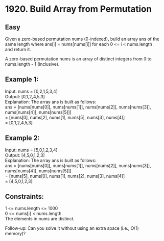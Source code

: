 # 1920. Build Array from Permutation
## Easy
Given a zero-based permutation nums (0-indexed), build an array ans of the same length where ans[i] = nums[nums[i]] for each 0 <= i < nums.length and return it.

A zero-based permutation nums is an array of distinct integers from 0 to nums.length - 1 (inclusive).

 

## Example 1:

Input: nums = [0,2,1,5,3,4] <br>
Output: [0,1,2,4,5,3] <br>
Explanation: The array ans is built as follows: <br>
ans = [nums[nums[0]], nums[nums[1]], nums[nums[2]], nums[nums[3]], nums[nums[4]], nums[nums[5]]] <br>
    = [nums[0], nums[2], nums[1], nums[5], nums[3], nums[4]] <br>
    = [0,1,2,4,5,3] <br>
    
## Example 2:

Input: nums = [5,0,1,2,3,4] <br>
Output: [4,5,0,1,2,3] <br>
Explanation: The array ans is built as follows: <br>
ans = [nums[nums[0]], nums[nums[1]], nums[nums[2]], nums[nums[3]], nums[nums[4]], nums[nums[5]]] <br>
    = [nums[5], nums[0], nums[1], nums[2], nums[3], nums[4]] <br>
    = [4,5,0,1,2,3] <br>
 

## Constraints:

1 <= nums.length <= 1000 <br>
0 <= nums[i] < nums.length <br>
The elements in nums are distinct. <br>
 

Follow-up: Can you solve it without using an extra space (i.e., O(1) memory)?

